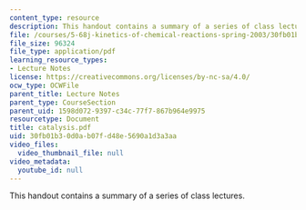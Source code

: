 ```yaml
---
content_type: resource
description: This handout contains a summary of a series of class lectures.
file: /courses/5-68j-kinetics-of-chemical-reactions-spring-2003/30fb01b30d0ab07fd48e5690a1d3a3aa_catalysis.pdf
file_size: 96324
file_type: application/pdf
learning_resource_types:
- Lecture Notes
license: https://creativecommons.org/licenses/by-nc-sa/4.0/
ocw_type: OCWFile
parent_title: Lecture Notes
parent_type: CourseSection
parent_uid: 1598d072-9397-c34c-77f7-867b964e9975
resourcetype: Document
title: catalysis.pdf
uid: 30fb01b3-0d0a-b07f-d48e-5690a1d3a3aa
video_files:
  video_thumbnail_file: null
video_metadata:
  youtube_id: null
---
```

This handout contains a summary of a series of class lectures.